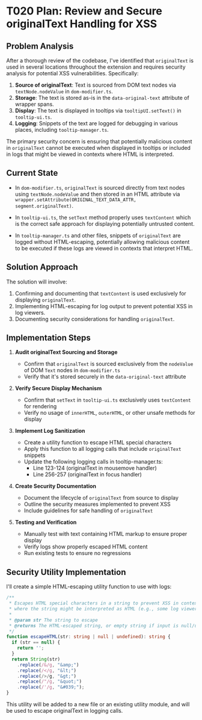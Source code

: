 # T020 Plan: Review and Secure originalText Handling for XSS

## Problem Analysis

After a thorough review of the codebase, I've identified that `originalText` is used in several locations throughout the extension and requires security analysis for potential XSS vulnerabilities. Specifically:

1. **Source of originalText**: Text is sourced from DOM text nodes via `textNode.nodeValue` in `dom-modifier.ts`.
2. **Storage**: The text is stored as-is in the `data-original-text` attribute of wrapper spans.
3. **Display**: The text is displayed in tooltips via `tooltipUI.setText()` in `tooltip-ui.ts`.
4. **Logging**: Snippets of the text are logged for debugging in various places, including `tooltip-manager.ts`.

The primary security concern is ensuring that potentially malicious content in `originalText` cannot be executed when displayed in tooltips or included in logs that might be viewed in contexts where HTML is interpreted.

## Current State

- In `dom-modifier.ts`, `originalText` is sourced directly from text nodes using `textNode.nodeValue` and then stored in an HTML attribute via `wrapper.setAttribute(ORIGINAL_TEXT_DATA_ATTR, segment.originalText)`.
  
- In `tooltip-ui.ts`, the `setText` method properly uses `textContent` which is the correct safe approach for displaying potentially untrusted content.

- In `tooltip-manager.ts` and other files, snippets of `originalText` are logged without HTML-escaping, potentially allowing malicious content to be executed if these logs are viewed in contexts that interpret HTML.

## Solution Approach

The solution will involve:

1. Confirming and documenting that `textContent` is used exclusively for displaying `originalText`.
2. Implementing HTML-escaping for log output to prevent potential XSS in log viewers.
3. Documenting security considerations for handling `originalText`.

## Implementation Steps

1. **Audit originalText Sourcing and Storage**
   - Confirm that `originalText` is sourced exclusively from the `nodeValue` of DOM `Text` nodes in `dom-modifier.ts`
   - Verify that it's stored securely in the `data-original-text` attribute

2. **Verify Secure Display Mechanism**
   - Confirm that `setText` in `tooltip-ui.ts` exclusively uses `textContent` for rendering
   - Verify no usage of `innerHTML`, `outerHTML`, or other unsafe methods for display

3. **Implement Log Sanitization**
   - Create a utility function to escape HTML special characters
   - Apply this function to all logging calls that include `originalText` snippets 
   - Update the following logging calls in tooltip-manager.ts:
     - Line 123-124 (originalText in mousemove handler)
     - Line 256-257 (originalText in focus handler)

4. **Create Security Documentation**
   - Document the lifecycle of `originalText` from source to display
   - Outline the security measures implemented to prevent XSS
   - Include guidelines for safe handling of `originalText`

5. **Testing and Verification**
   - Manually test with text containing HTML markup to ensure proper display
   - Verify logs show properly escaped HTML content
   - Run existing tests to ensure no regressions

## Security Utility Implementation

I'll create a simple HTML-escaping utility function to use with logs:

```typescript
/**
 * Escapes HTML special characters in a string to prevent XSS in contexts
 * where the string might be interpreted as HTML (e.g., some log viewers).
 * 
 * @param str The string to escape
 * @returns The HTML-escaped string, or empty string if input is null/undefined
 */
function escapeHTML(str: string | null | undefined): string {
  if (str == null) {
    return '';
  }
  return String(str)
    .replace(/&/g, "&amp;")
    .replace(/</g, "&lt;")
    .replace(/>/g, "&gt;")
    .replace(/"/g, "&quot;")
    .replace(/'/g, "&#039;");
}
```

This utility will be added to a new file or an existing utility module, and will be used to escape originalText in logging calls.